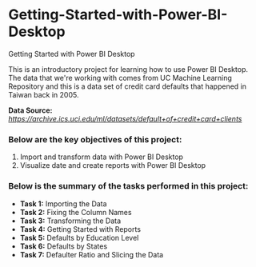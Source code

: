 # Getting-Started-with-Power-BI-Desktop
Getting Started with Power BI Desktop

This is an introductory project for learning how to use Power BI Desktop. The data that we're working with comes from UC Machine Learning Repository and this is a data set of credit card defaults that happened in Taiwan back in 2005.

 __Data Source:__ *https://archive.ics.uci.edu/ml/datasets/default+of+credit+card+clients*

### Below are the key objectives of this project:
1.	Import and transform data with Power BI Desktop
2.	Visualize date and create reports with Power BI Desktop

### Below is the summary of the tasks performed in this project:
- __Task 1:__ Importing the Data
- __Task 2:__ Fixing the Column Names
- __Task 3:__ Transforming the Data
- __Task 4:__ Getting Started with Reports
- __Task 5:__ Defaults by Education Level
- __Task 6:__ Defaults by States
- __Task 7:__ Defaulter Ratio and Slicing the Data
